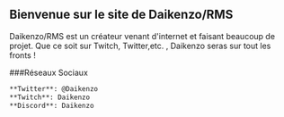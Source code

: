 ## Bienvenue sur le site de Daikenzo/RMS

Daikenzo/RMS est un créateur venant d'internet et faisant beaucoup de projet. Que ce soit sur Twitch, Twitter,etc. , Daikenzo seras sur tout les fronts !


###Réseaux Sociaux

```markdown
**Twitter**: @Daikenzo
**Twitch**: Daikenzo
**Discord**: Daikenzo
```